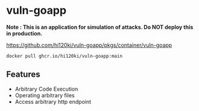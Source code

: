 # vuln-goapp

**Note : This is an application for simulation of attacks. Do NOT deploy this in production.**

<https://github.com/hi120ki/vuln-goapp/pkgs/container/vuln-goapp>

```
docker pull ghcr.io/hi120ki/vuln-goapp:main
```

## Features

- Arbitrary Code Execution
- Operating arbitrary files
- Access arbitrary http endpoint

